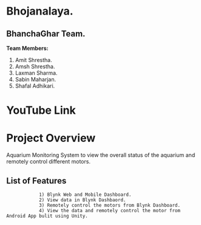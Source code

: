 # Bhojanalaya.

## BhanchaGhar Team.

**Team Members:**

1. Amit Shrestha.
2. Amsh Shrestha.
3. Laxman Sharma. 
4. Sabin Maharjan.
5. Shafal Adhikari.

# YouTube Link


# Project Overview
Aquarium Monitoring System to view the overall status of the aquarium and remotely control different motors.

## List of Features
                1) Blynk Web and Mobile Dashboard.
                2) View data in Blynk Dashbaord.
                3) Remotely control the motors from Blynk Dashboard.
                4) View the data and remotely control the motor from Android App bulit using Unity.
                
